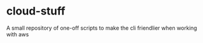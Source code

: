 # cloud-stuff

A small repository of one-off scripts to make the cli friendlier when working with aws
